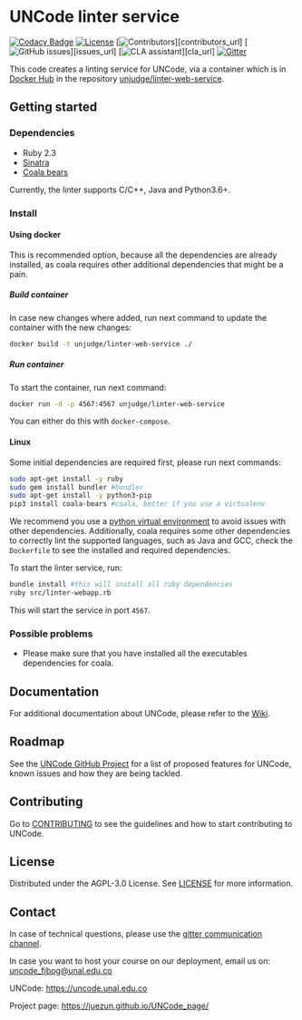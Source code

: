 # UNCode linter service

[![Codacy Badge](https://app.codacy.com/project/badge/Grade/302761f067f54331b2fa5865a8ed15e5)][codacy_url]
[![License](https://img.shields.io/github/license/JuezUN/linter-web-service?style=plastic)][license_url]
[![Contributors](https://img.shields.io/github/contributors/JuezUN/linter-web-service?style=plastic)][contributors_url]
[![GitHub issues](https://img.shields.io/github/issues/JuezUN/linter-web-service?style=plastic)][issues_url]
[![CLA assistant](https://cla-assistant.io/readme/badge/JuezUN/linter-web-service)][cla_url]
[![Gitter](https://badges.gitter.im/uncode-unal/community.svg)][gitter_url]

This code creates a linting service for UNCode, via a container which is in [Docker Hub][docker_hub_uncode] in the
 repository [unjudge/linter-web-service][unjudge/linter-web-service_url]. 

## Getting started

### Dependencies

- Ruby 2.3
- [Sinatra][sinatra_url]
- [Coala bears][coala_url]
 
Currently, the linter supports C/C++, Java and Python3.6+.

### Install 

#### Using docker
This is recommended option, because all the dependencies are already installed, as coala requires other additional
 dependencies that might be a pain.

##### Build container

In case new changes where added, run next command to update the container with the new changes:

```bash
docker build -t unjudge/linter-web-service ./
```

##### Run container

To start the container, run next command:

```bash
docker run -d -p 4567:4567 unjudge/linter-web-service
```

You can either do this with `docker-compose`.

#### Linux

Some initial dependencies are required first, please run next commands:

```bash
sudo apt-get install -y ruby
sudo gem install bundler #bundler
sudo apt-get install -y python3-pip
pip3 install coala-bears #coala, better if you use a virtualenv
```

We recommend you use a [python virtual environment][virtual_env_url] to avoid issues with other dependencies.
 Additionally, coala requires some other dependencies to correctly lint the supported languages, such as Java and GCC,
 check the `Dockerfile` to see the installed and required dependencies.

To start the linter service, run:

```bash
bundle install #this will install all ruby dependencies
ruby src/linter-webapp.rb
```

This will start the service in port `4567`.

### Possible problems

- Please make sure that you have installed all the executables dependencies for coala.

## Documentation

For additional documentation about UNCode, please refer to the [Wiki][uncode_wiki_url].

## Roadmap

See the [UNCode GitHub Project][project_url] for a list of proposed features for UNCode, known issues and how they are
 being tackled.

## Contributing

Go to [CONTRIBUTING][contributing_url] to see the guidelines and how to start contributing to UNCode.

## License

Distributed under the AGPL-3.0 License. See [LICENSE][license_url] for more information.

## Contact

In case of technical questions, please use the [gitter communication channel][gitter_url].

In case you want to host your course on our deployment, email us on: <uncode_fibog@unal.edu.co>

UNCode: <https://uncode.unal.edu.co>

Project page: <https://juezun.github.io/UNCode_page/>

[license_url]: https://github.com/JuezUN/linter-web-service/blob/master/LICENSE
[gitter_url]:https://gitter.im/uncode-unal/community?utm_source=badge&utm_medium=badge&utm_campaign=pr-badge
[uncode_wiki_url]: https://github.com/JuezUN/INGInious/wiki
[project_url]: https://github.com/orgs/JuezUN/projects/3
[contributing_url]: https://github.com/JuezUN/linter-web-service/blob/master/CONTRIBUTING.md
[coala_url]: https://coala.io
[codacy_url]: https://www.codacy.com/gh/JuezUN/linter-web-service/dashboard?utm_source=github.com&amp;utm_medium=referral&amp;utm_content=JuezUN/linter-web-service&amp;utm_campaign=Badge_Grade
[docker_hub_uncode]: https://hub.docker.com/r/unjudge
[unjudge/linter-web-service_url]: https://hub.docker.com/r/unjudge/linter-web-service
[sinatra_url]: http://sinatrarb.com/
[virtual_env_url]: http://python-guide-pt-br.readthedocs.io/en/latest/dev/virtualenvs/
